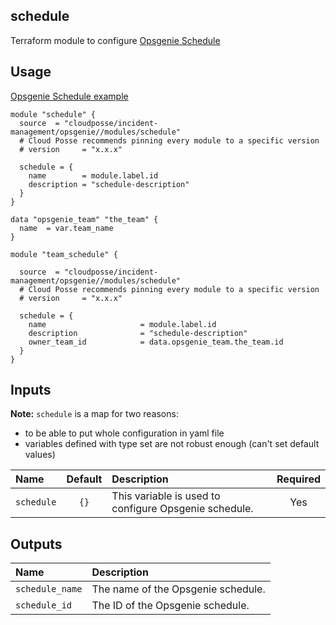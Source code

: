 ## schedule

Terraform module to configure [Opsgenie Schedule](https://registry.terraform.io/providers/opsgenie/opsgenie/latest/docs/resources/schedule)


## Usage

[Opsgenie Schedule example](../../examples/schedule)

```hcl
module "schedule" {
  source  = "cloudposse/incident-management/opsgenie//modules/schedule"
  # Cloud Posse recommends pinning every module to a specific version
  # version     = "x.x.x"

  schedule = {
    name        = module.label.id
    description = "schedule-description"
  }
}

data "opsgenie_team" "the_team" {
  name  = var.team_name
}

module "team_schedule" {

  source  = "cloudposse/incident-management/opsgenie//modules/schedule"
  # Cloud Posse recommends pinning every module to a specific version
  # version     = "x.x.x"

  schedule = {
    name                     = module.label.id
    description              = "schedule-description"
    owner_team_id            = data.opsgenie_team.the_team.id
  }
}
```

## Inputs

**Note:** `schedule` is a map for two reasons: 
- to be able to put whole configuration in yaml file
- variables defined with type set are not robust enough (can't set default values)

|  Name                          |  Default                          |  Description                                                                                                                    | Required |
|:-------------------------------|:---------------------------------:|:--------------------------------------------------------------------------------------------------------------------------------|:--------:|
| `schedule`                         | `{}`                              | This variable is used to configure Opsgenie schedule.                                                                               | Yes      |


## Outputs

| Name                        | Description                              |
|:----------------------------|:-----------------------------------------|
| `schedule_name`                 | The name of the Opsgenie schedule.           |
| `schedule_id`                   | The ID of the Opsgenie schedule.             |

